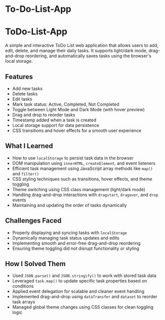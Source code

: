 # To-Do-List-App
# ToDo-List-App
A simple and interactive ToDo List web application that allows users to add, edit, delete, and manage their daily tasks. It supports light/dark mode, drag-and-drop reordering, and automatically saves tasks using the browser's local storage.

## Features

* Add new tasks
* Delete tasks
* Edit tasks
* Mark task status: Active, Completed, Not Completed
* Toggle between Light Mode and Dark Mode (with hover preview)
* Drag and drop to reorder tasks
* Timestamp added when a task is created
* Local storage support for data persistence
* CSS transitions and hover effects for a smooth user experience

## What I Learned

* How to use `localStorage` to persist task data in the browser
* DOM manipulation using `innerHTML`, `createElement`, and event listeners
* Efficient task management using JavaScript array methods like `map()` and `filter()`
* CSS styling techniques such as transitions, hover effects, and theme toggling
* Theme switching using CSS class management (light/dark mode)
* Handling drag-and-drop interactions with `dragstart`, `dragover`, and `drop` events
* Maintaining and updating the order of tasks dynamically


## Challenges Faced

* Properly displaying and syncing tasks with `localStorage`
* Dynamically managing task status updates and edits
* Implementing smooth and error-free drag-and-drop reordering
* Ensuring theme toggling did not disrupt functionality or styling

## How I Solved Them

* Used `JSON.parse()` and `JSON.stringify()` to work with stored task data
* Leveraged `task.map()` to update specific task properties based on conditions
* Applied event delegation for scalable and cleaner event handling
* Implemented drag-and-drop using `dataTransfer` and `dataset` to reorder task arrays
* Managed global theme changes using CSS classes for clean toggling logic
